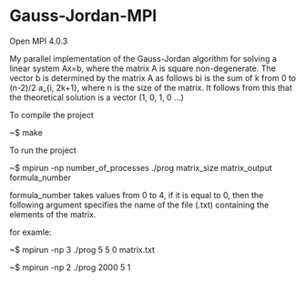 # Gauss-Jordan-MPI
Open MPI 4.0.3

My parallel implementation of the Gauss-Jordan algorithm for solving a linear system Ax=b, where the matrix A is square non-degenerate.
The vector b is determined by the matrix A as follows bi is the sum of k from 0 to (n-2)/2 a_{i, 2k+1}, where n is the size of the matrix. It follows from this that the theoretical solution is a vector (1, 0, 1, 0 ...)

To compile the project

~$ make

To run the project 

~$ mpirun -np number_of_processes ./prog matrix_size matrix_output formula_number

formula_number takes values from 0 to 4, if it is equal to 0, then the following argument specifies the name of the file (.txt) containing the elements of the matrix.

for examle:

~$ mpirun -np 3 ./prog 5 5 0 matrix.txt

~$ mpirun -np 2 ./prog 2000 5 1
